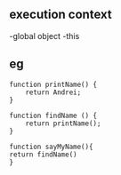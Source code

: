 
## execution context
-global object
-this

## eg
```
function printName() {
    return Andrei;
}

function findName () {
    return printName();
}

function sayMyName(){
return findName()
}
```

